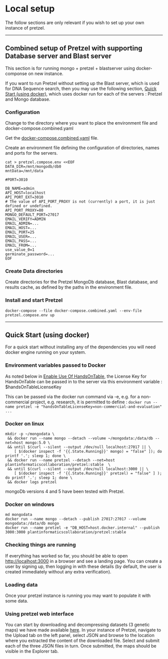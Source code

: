 # Local setup

The follow sections are only relevant if you wish to set up your own instance of pretzel.

---

## Combined setup of Pretzel with supporting Database server and Blast server

This section is for running mongo + pretzel + blastserver using docker-componse on new instance.

If you want to run Pretzel without setting up the Blast server, which is used for DNA Sequence search, then you may use the following section, [Quick Start (using docker)](#quick-start-using-docker), which uses docker run for each of the servers : Pretzel and Mongo database.

### Configuration

Change to the directory where you want to place the environment file and docker-compose.combined.yaml

Get the [docker-compose.combined.yaml](https://github.com/plantinformatics/pretzel/blob/feature/workingGroup3_383_GenotypeSearch/lb4app/lb3app/scripts/docker-compose/docker-compose.combined.yaml) file.


Create an environment file defining the configuration of directories, names and ports for the servers.

```
cat > pretzel.compose.env <<EOF
DATA_DIR=/mnt/mongodb/db0
mntData=/mnt/data

#PORT=3010

DB_NAME=admin
API_HOST=localhost
API_PORT_EXT=3010
# The value of API_PORT_PROXY is not (currently) a port, it is just defined or undefined.
API_PORT_PROXY=80
MONGO_DEFAULT_PORT=27017
EMAIL_VERIFY=ADMIN
EMAIL_ADMIN=...
EMAIL_HOST=...
EMAIL_PORT=25
EMAIL_USER=...
EMAIL_PASS=...
EMAIL_FROM=...
use_value_0=1
germinate_password=...
EOF

```

### Create Data directories

Create directories for the Pretzel MongoDb database, Blast database, and results cache, as defined by the paths in the environment file.


### Install and start Pretzel

```
docker-compose --file docker-compose.combined.yaml --env-file pretzel.compose.env up
```

---


## Quick Start (using docker)

For a quick start without installing any of the dependencies you will need docker engine running on your system.

### Environment variables passed to Docker 

As noted below in [Enable Use Of HandsOnTable](#enable-use-of-handsontable),
the License Key for HandsOnTable can be passed in to the server via this environment variable : $handsOnTableLicenseKey

This can be passed via the docker run command via -e, e.g.
for a non-commercial project, e.g. research, it is permitted to define :
`docker run --name pretzel -e "handsOnTableLicenseKey=non-commercial-and-evaluation" ...`

### Docker on linux

```
mkdir -p ~/mongodata \
 && docker run --name mongo --detach --volume ~/mongodata:/data/db --net=host mongo:5.0 \
 && until $(curl --silent --output /dev/null localhost:27017 || \
    [ $(docker inspect -f '{{.State.Running}}' mongo) = "false" ]); do printf '.'; sleep 1; done \
 && docker run --name pretzel --detach --net=host plantinformaticscollaboration/pretzel:stable  \
 && until $(curl --silent --output /dev/null localhost:3000 || \
    [ $(docker inspect -f '{{.State.Running}}' pretzel) = "false" ] ); do printf '.'; sleep 1; done \
 && docker logs pretzel
```

mongoDb versions 4 and 5 have been tested with Pretzel.

### Docker on windows

```
md mongodata
docker run --name mongo --detach --publish 27017:27017 --volume mongodata:/data/db mongo
docker run --name pretzel -e "DB_HOST=host.docker.internal" --publish 3000:3000 plantinformaticscollaboration/pretzel:stable
```

### Checking things are running

If everything has worked so far, you should be able to open [http://localhost:3000](http://localhost:3000) in a browser and see a landing page.
You can create a user by signing up, then logging in with these details (by default, the user is created immediately without any extra verification).

### Loading data

Once your pretzel instance is running you may want to populate it with some data.


### Using pretzel web interface

You can start by downloading and decompressing datasets (3 genetic maps) we have made available [here](https://github.com/plantinformatics/pretzel/releases/download/v1.1.5/public_maps.zip).
In your instance of Pretzel, navigate to the Upload tab on the left panel, select JSON and browse to the location where you extracted the content of the downloaded file. Select and submit each of the three JSON files in turn. Once submitted, the maps should be visible in the Explorer tab.